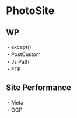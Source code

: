 # PhotoSite  

## WP  
・except()                                                     　　                                                          
・PostCustom  
・Js Path  
・FTP

## Site Performance
・Meta  
・OGP
